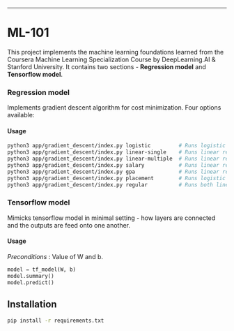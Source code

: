 ---

# ML-101

This project implements the machine learning foundations learned from the Coursera Machine Learning Specialization Course by DeepLearning.AI & Stanford University. It contains two sections - **Regression model** and **Tensorflow model**.

### Regression model

Implements gradient descent algorithm for cost minimization. Four options available:

#### Usage

```bash
python3 app/gradient_descent/index.py logistic         # Runs logistic regression
python3 app/gradient_descent/index.py linear-single    # Runs linear regression on single feature input
python3 app/gradient_descent/index.py linear-multiple  # Runs linear regression on multi-feature input
python3 app/gradient_descent/index.py salary           # Runs linear regression on salary dataset
python3 app/gradient_descent/index.py gpa              # Runs linear regression on gpa prediction using SAT score
python3 app/gradient_descent/index.py placement        # Runs logistic regression on placement data
python3 app/gradient_descent/index.py regular          # Runs both linear and logistic regression with regularization
```

### Tensorflow model

Mimicks tensorflow model in minimal setting - how layers are connected and the outputs are feed onto one another.

#### Usage

_Preconditions_ : Value of W and b.

```python
model = tf_model(W, b)
model.summary()
model.predict()
```

## Installation

```bash
pip install -r requirements.txt
```
